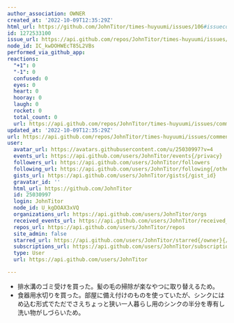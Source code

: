 ```yaml
---
author_association: OWNER
created_at: '2022-10-09T12:35:29Z'
html_url: https://github.com/JohnTitor/times-huyuumi/issues/106#issuecomment-1272533100
id: 1272533100
issue_url: https://api.github.com/repos/JohnTitor/times-huyuumi/issues/106
node_id: IC_kwDOHWEcT85L2VBs
performed_via_github_app: 
reactions:
  "+1": 0
  "-1": 0
  confused: 0
  eyes: 0
  heart: 0
  hooray: 0
  laugh: 0
  rocket: 0
  total_count: 0
  url: https://api.github.com/repos/JohnTitor/times-huyuumi/issues/comments/1272533100/reactions
updated_at: '2022-10-09T12:35:29Z'
url: https://api.github.com/repos/JohnTitor/times-huyuumi/issues/comments/1272533100
user:
  avatar_url: https://avatars.githubusercontent.com/u/25030997?v=4
  events_url: https://api.github.com/users/JohnTitor/events{/privacy}
  followers_url: https://api.github.com/users/JohnTitor/followers
  following_url: https://api.github.com/users/JohnTitor/following{/other_user}
  gists_url: https://api.github.com/users/JohnTitor/gists{/gist_id}
  gravatar_id: ''
  html_url: https://github.com/JohnTitor
  id: 25030997
  login: JohnTitor
  node_id: U_kgDOAX3xVQ
  organizations_url: https://api.github.com/users/JohnTitor/orgs
  received_events_url: https://api.github.com/users/JohnTitor/received_events
  repos_url: https://api.github.com/users/JohnTitor/repos
  site_admin: false
  starred_url: https://api.github.com/users/JohnTitor/starred{/owner}{/repo}
  subscriptions_url: https://api.github.com/users/JohnTitor/subscriptions
  type: User
  url: https://api.github.com/users/JohnTitor

---
```

- 排水溝のゴミ受けを買った。髪の毛の掃除が楽なやつに取り替えるため。
- 食器用水切りを買った。部屋に備え付けのものを使っていたが、シンクにはめ込む形式でただでさえちょっと狭い一人暮らし用のシンクの半分を専有し洗い物がしづらいため。